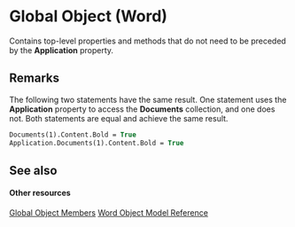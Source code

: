 
# Global Object (Word)

Contains top-level properties and methods that do not need to be preceded by the  **Application** property.


## Remarks

The following two statements have the same result. One statement uses the  **Application** property to access the **Documents** collection, and one does not. Both statements are equal and achieve the same result.


```vb
Documents(1).Content.Bold = True 
Application.Documents(1).Content.Bold = True
```


## See also


#### Other resources


[Global Object Members](35050f7b-bc46-4795-ec17-f68e263c8af0.md)
[Word Object Model Reference](http://msdn.microsoft.com/library/be452561-b436-bb9b-6f94-3faa9a74a6fd%28Office.15%29.aspx)
